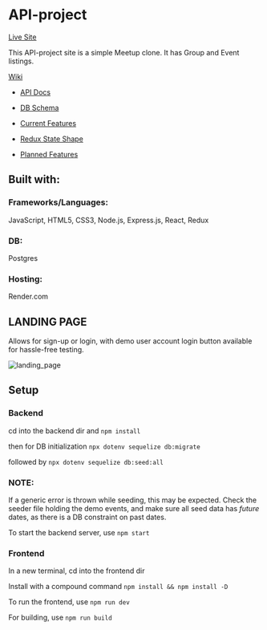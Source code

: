 # API-project

[Live Site](https://mod4-api-project-xlx8.onrender.com)

This API-project site is a simple Meetup clone. It has Group and Event listings.

[Wiki](https://github.com/docoess/API-project/wiki)

* [API Docs](https://github.com/docoess/API-project/wiki/API-Documentation)

* [DB Schema](https://github.com/docoess/API-project/wiki/Database-Schema)

* [Current Features](https://github.com/docoess/API-project/wiki/Current-Features)

* [Redux State Shape](https://github.com/docoess/API-project/wiki/Redux-state-shape)

* [Planned Features](https://github.com/docoess/API-project/wiki/Planned-Features)

## Built with:

### Frameworks/Languages:
JavaScript,
HTML5,
CSS3,
Node.js,
Express.js,
React,
Redux

### DB:
Postgres

### Hosting:
Render.com


## LANDING PAGE

Allows for sign-up or login, with demo user account login button available for hassle-free testing.

![landing_page](https://github.com/docoess/API-project/assets/19960142/a9992fd7-33d8-4ab1-afd7-4c828a00b95e)


## Setup

### Backend
cd into the backend dir and
```npm install```

then for DB initialization
```npx dotenv sequelize db:migrate```

followed by
```npx dotenv sequelize db:seed:all```
### NOTE:
If a generic error is thrown while seeding, this may be expected. Check the seeder file holding the demo events, and make sure all seed data has *future* dates, as there is a DB constraint on past dates.

To start the backend server, use
```npm start```

### Frontend
In a new terminal, cd into the frontend dir

Install with a compound command
```npm install && npm install -D```

To run the frontend, use
```npm run dev```

For building, use
```npm run build```
